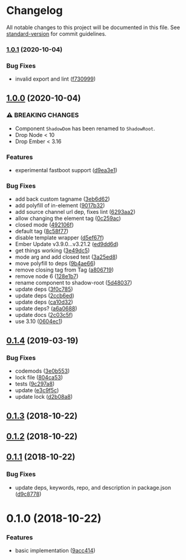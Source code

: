 # Changelog

All notable changes to this project will be documented in this file. See [standard-version](https://github.com/conventional-changelog/standard-version) for commit guidelines.

### [1.0.1](https://github.com/knownasilya/ember-shadow-dom/compare/v1.0.0...v1.0.1) (2020-10-04)


### Bug Fixes

* invalid export and lint ([f730999](https://github.com/knownasilya/ember-shadow-dom/commit/f730999bb5e263a8fdcb76d5fa072469c61f0b89))

## [1.0.0](https://github.com/knownasilya/ember-shadow-dom/compare/v0.1.4...v1.0.0) (2020-10-04)


### ⚠ BREAKING CHANGES

* Component `ShadowDom` has been renamed to `ShadowRoot`.
* Drop Node < 10
* Drop Ember < 3.16

### Features

* experimental fastboot support ([d9ea3e1](https://github.com/knownasilya/ember-shadow-dom/commit/d9ea3e1d975469a5068bf2d9e8dcfefa6cd4bfb8))


### Bug Fixes

* add back custom tagname ([3eb6d62](https://github.com/knownasilya/ember-shadow-dom/commit/3eb6d623b79c528e11fe048731a37b26fdef8133))
* add polyfill of in-element ([9017b32](https://github.com/knownasilya/ember-shadow-dom/commit/9017b32a84eb9d97ca27deb9eed66992ec277542))
* add source channel url dep, fixes lint ([6293aa2](https://github.com/knownasilya/ember-shadow-dom/commit/6293aa2b8c184abc04a6901b4de51a6cd9df8ffc))
* allow changing the element tag ([0c259ac](https://github.com/knownasilya/ember-shadow-dom/commit/0c259ac784c18e480a39105e4290b455aa5ee345))
* closed mode ([492106f](https://github.com/knownasilya/ember-shadow-dom/commit/492106fbfc24d0003309096aaecc263c021a307a))
* default tag ([8c58f77](https://github.com/knownasilya/ember-shadow-dom/commit/8c58f771df73089d10f4f922f1942f2004ba802c))
* disable template wrapper ([d5ef67f](https://github.com/knownasilya/ember-shadow-dom/commit/d5ef67fb2cf09fa2bc1c0354c3534e850fdaddf2))
* Ember Update v3.9.0...v3.21.2 ([ed9dd6d](https://github.com/knownasilya/ember-shadow-dom/commit/ed9dd6d9d43f4cd43ce4fff4f7889a3a87244810))
* get things working ([3e49dc5](https://github.com/knownasilya/ember-shadow-dom/commit/3e49dc5b30f91d84f3b170c0f99a5109ecfcbff7))
* mode arg and add closed test ([3a25ed8](https://github.com/knownasilya/ember-shadow-dom/commit/3a25ed8f277d2ca82b347f7a78f5015464d67cb0))
* move polyfill to deps ([9b4ae66](https://github.com/knownasilya/ember-shadow-dom/commit/9b4ae664437648f863e82ffe489064286116df92))
* remove closing tag from Tag ([a806719](https://github.com/knownasilya/ember-shadow-dom/commit/a806719d76bd6d69ab7bf189a6bf7f13f4b669df))
* remove node 6 ([128e1b7](https://github.com/knownasilya/ember-shadow-dom/commit/128e1b7e1e67ea96ed7defc14231635801fd7926))
* rename component to shadow-root ([5d48037](https://github.com/knownasilya/ember-shadow-dom/commit/5d48037be14efe0efac941a15aa7bfaf46e30d37))
* update deps ([3f0c785](https://github.com/knownasilya/ember-shadow-dom/commit/3f0c78515cf7ca52511f37ed10c6fa5cb37bc721))
* update deps ([2ccb6ed](https://github.com/knownasilya/ember-shadow-dom/commit/2ccb6ed55faf9b78c6a3e8777b34ebb2a270ecb5))
* update deps ([ca10d32](https://github.com/knownasilya/ember-shadow-dom/commit/ca10d32daabfcd214229300ecbe660c4c1b12a25))
* update deps? ([a6a0688](https://github.com/knownasilya/ember-shadow-dom/commit/a6a0688a69617220af579fa0e6d609643e7eced7))
* update docs ([2c03c5f](https://github.com/knownasilya/ember-shadow-dom/commit/2c03c5ff4f80cb676b2021bf649feb38765e2af9))
* use 3.10 ([0604ec1](https://github.com/knownasilya/ember-shadow-dom/commit/0604ec1c3af29812d4c280fefd792e757c7e958b))

<a name="0.1.4"></a>
## [0.1.4](https://github.com/knownasilya/ember-shadow-dom/compare/v0.1.3...v0.1.4) (2019-03-19)


### Bug Fixes

* codemods ([3e0b553](https://github.com/knownasilya/ember-shadow-dom/commit/3e0b553))
* lock file ([804ca53](https://github.com/knownasilya/ember-shadow-dom/commit/804ca53))
* tests ([9c297a8](https://github.com/knownasilya/ember-shadow-dom/commit/9c297a8))
* update ([e3c9f5c](https://github.com/knownasilya/ember-shadow-dom/commit/e3c9f5c))
* update lock ([d2b08a8](https://github.com/knownasilya/ember-shadow-dom/commit/d2b08a8))



<a name="0.1.3"></a>
## [0.1.3](https://github.com/knownasilya/ember-shadow-dom/compare/v0.1.2...v0.1.3) (2018-10-22)



<a name="0.1.2"></a>
## [0.1.2](https://github.com/knownasilya/ember-shadow-dom/compare/v0.1.1...v0.1.2) (2018-10-22)



<a name="0.1.1"></a>
## [0.1.1](https://github.com/knownasilya/ember-shadow-dom/compare/v0.1.0...v0.1.1) (2018-10-22)


### Bug Fixes

* update deps, keywords, repo, and description in package.json ([d9c8778](https://github.com/knownasilya/ember-shadow-dom/commit/d9c8778))



<a name="0.1.0"></a>
# 0.1.0 (2018-10-22)


### Features

* basic implementation ([9acc414](https://github.com/knownasilya/ember-shadow-dom/commit/9acc414))
